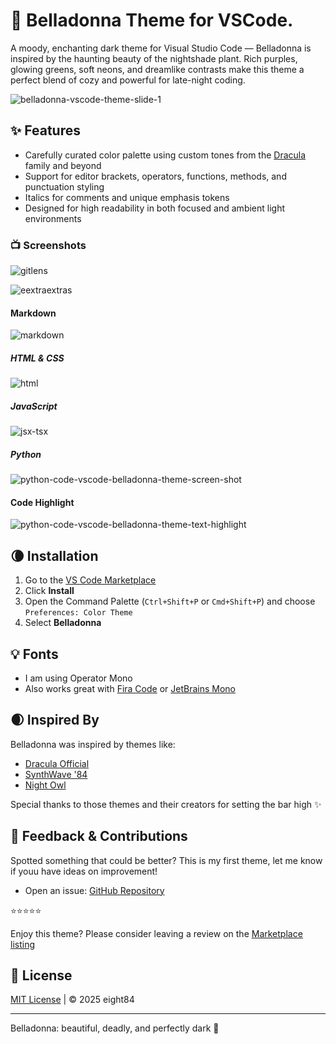 # 🌙 Belladonna Theme for VSCode. 

A moody, enchanting dark theme for Visual Studio Code — Belladonna is inspired by the haunting beauty of the nightshade plant. Rich purples, glowing greens, soft neons, and dreamlike contrasts make this theme a perfect blend of cozy and powerful for late-night coding.

![belladonna-vscode-theme-slide-1](https://github.com/user-attachments/assets/30352e3e-9665-4345-9562-8d10ba723727)


## ✨ Features

- Carefully curated color palette using custom tones from the [Dracula](https://draculatheme.com/) family and beyond
- Support for editor brackets, operators, functions, methods, and punctuation styling
- Italics for comments and unique emphasis tokens
- Designed for high readability in both focused and ambient light environments

### 📺 Screenshots

![gitlens](https://github.com/user-attachments/assets/debb62ff-5783-4a67-97b6-b4d6b61ad8c6)


![eextraextras](https://github.com/user-attachments/assets/ccf38f0e-2e22-4750-90fe-0ee6e87777e1)



#### Markdown

![markdown](https://github.com/user-attachments/assets/451c9a44-9f25-4283-b84d-4dd969d0f12e)

##### HTML & CSS

![html](https://github.com/user-attachments/assets/a873b48d-ad98-4cba-9db2-c6215363b188)


##### JavaScript

![jsx-tsx](https://github.com/user-attachments/assets/e123cc98-2c47-4860-9f92-5818cba9a459)

##### Python

![python-code-vscode-belladonna-theme-screen-shot](https://github.com/user-attachments/assets/1e83fc00-0289-4c2d-8038-33feb56d9745)

#### Code Highlight

![python-code-vscode-belladonna-theme-text-highlight](https://github.com/user-attachments/assets/50a2c17b-ab6f-44d4-af25-6a45174f3170)






## 🌘 Installation

1. Go to the [VS Code Marketplace](https://marketplace.visualstudio.com/items?itemName=eight84.belladonna-theme)
2. Click **Install**
3. Open the Command Palette (`Ctrl+Shift+P` or `Cmd+Shift+P`) and choose `Preferences: Color Theme`
4. Select **Belladonna**

## 💡 Fonts

- I am using Operator Mono
- Also works great with [Fira Code](https://github.com/tonsky/FiraCode) or [JetBrains Mono](https://www.jetbrains.com/lp/mono/) 


## 🌒 Inspired By

Belladonna was inspired by themes like:

- [Dracula Official](https://draculatheme.com/)
- [SynthWave '84](https://marketplace.visualstudio.com/items?itemName=RobbOwen.synthwave-vscode)
- [Night Owl](https://marketplace.visualstudio.com/items?itemName=sdras.night-owl)

Special thanks to those themes and their creators for setting the bar high ✨

## 🤝 Feedback & Contributions

Spotted something that could be better? This is my first theme, let me know if youu have ideas on improvement! 

- Open an issue: [GitHub Repository](https://github.com/eight84/belladonna-theme)


⭐⭐⭐⭐⭐

Enjoy this theme? Please consider leaving a review on the [Marketplace listing](https://marketplace.visualstudio.com/items?itemName=eight84.belladonna-theme)

## 📄 License

[MIT License](LICENSE) | © 2025 eight84

---

Belladonna: beautiful, deadly, and perfectly dark 🌿
